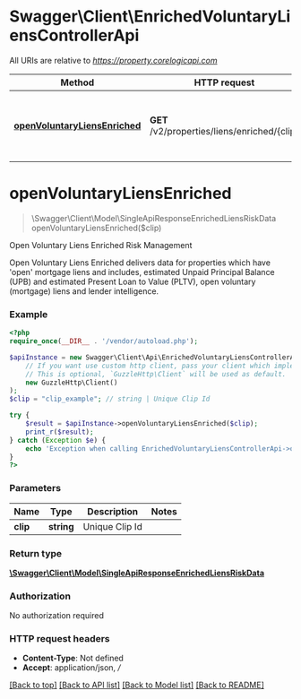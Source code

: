 # Swagger\Client\EnrichedVoluntaryLiensControllerApi

All URIs are relative to *https://property.corelogicapi.com*

Method | HTTP request | Description
------------- | ------------- | -------------
[**openVoluntaryLiensEnriched**](EnrichedVoluntaryLiensControllerApi.md#openvoluntaryliensenriched) | **GET** /v2/properties/liens/enriched/{clip} | Open Voluntary Liens Enriched Risk Management

# **openVoluntaryLiensEnriched**
> \Swagger\Client\Model\SingleApiResponseEnrichedLiensRiskData openVoluntaryLiensEnriched($clip)

Open Voluntary Liens Enriched Risk Management

Open Voluntary Liens Enriched delivers data for properties which have 'open' mortgage liens and includes, estimated Unpaid Principal Balance (UPB) and estimated Present Loan to Value (PLTV), open voluntary (mortgage) liens and lender intelligence.

### Example
```php
<?php
require_once(__DIR__ . '/vendor/autoload.php');

$apiInstance = new Swagger\Client\Api\EnrichedVoluntaryLiensControllerApi(
    // If you want use custom http client, pass your client which implements `GuzzleHttp\ClientInterface`.
    // This is optional, `GuzzleHttp\Client` will be used as default.
    new GuzzleHttp\Client()
);
$clip = "clip_example"; // string | Unique Clip Id

try {
    $result = $apiInstance->openVoluntaryLiensEnriched($clip);
    print_r($result);
} catch (Exception $e) {
    echo 'Exception when calling EnrichedVoluntaryLiensControllerApi->openVoluntaryLiensEnriched: ', $e->getMessage(), PHP_EOL;
}
?>
```

### Parameters

Name | Type | Description  | Notes
------------- | ------------- | ------------- | -------------
 **clip** | **string**| Unique Clip Id |

### Return type

[**\Swagger\Client\Model\SingleApiResponseEnrichedLiensRiskData**](../Model/SingleApiResponseEnrichedLiensRiskData.md)

### Authorization

No authorization required

### HTTP request headers

 - **Content-Type**: Not defined
 - **Accept**: application/json, */*

[[Back to top]](#) [[Back to API list]](../../README.md#documentation-for-api-endpoints) [[Back to Model list]](../../README.md#documentation-for-models) [[Back to README]](../../README.md)

